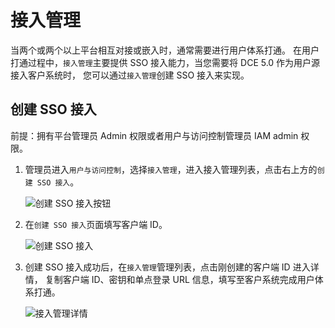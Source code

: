 # 接入管理
  
当两个或两个以上平台相互对接或嵌入时，通常需要进行用户体系打通。
在用户打通过程中，`接入管理`主要提供 SSO 接入能力，当您需要将 DCE 5.0 作为用户源接入客户系统时，
您可以通过`接入管理`创建 SSO 接入来实现。
  
## 创建 SSO 接入

前提：拥有平台管理员 Admin 权限或者用户与访问控制管理员 IAM admin 权限。

1. 管理员进入`用户与访问控制`，选择`接入管理`，进入接入管理列表，点击右上方的`创建 SSO 接入`。

    ![创建 SSO 接入按钮](https://docs.daocloud.io/daocloud-docs-images/docs/zh/docs/ghippo/images/sso1.png)

2. 在`创建 SSO 接入`页面填写客户端 ID。

    ![创建 SSO 接入](https://docs.daocloud.io/daocloud-docs-images/docs/zh/docs/ghippo/images/sso2.png)
  
3. 创建 SSO 接入成功后，在`接入管理`管理列表，点击刚创建的客户端 ID 进入详情，
   复制客户端 ID、密钥和单点登录 URL 信息，填写至客户系统完成用户体系打通。

    ![接入管理详情](https://docs.daocloud.io/daocloud-docs-images/docs/zh/docs/ghippo/images/sso3.png)
